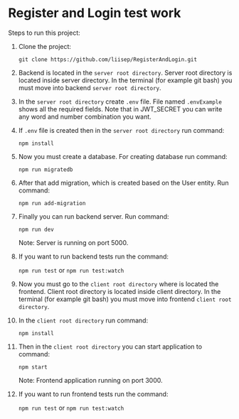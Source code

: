 # Register and Login test work

Steps to run this project:

1. Clone the project:

   `git clone https://github.com/liisep/RegisterAndLogin.git`

2. Backend is located in the `server root directory`. Server root directory is located inside server directory. In the terminal (for example git bash) you must move into backend `server root directory`.

3. In the `server root directory` create `.env` file. File named `.envExample` shows all the required fields. Note that in JWT_SECRET you can write any word and number combination you want.

4. If `.env` file is created then in the `server root directory` run command:

   `npm install`

5. Now you must create a database. For creating database run command:

   `npm run migratedb`

6. After that add migration, which is created based on the User entity. Run command:

   `npm run add-migration`

7. Finally you can run backend server. Run command:

   `npm run dev`

   Note: Server is running on port 5000.

8. If you want to run backend tests run the command:

   `npm run test` or `npm run test:watch`

9. Now you must go to the `client root directory` where is located the frontend. Client root directory is located inside client directory. In the terminal (for example git bash) you must move into frontend `client root directory`.

10. In the `client root directory` run command:

    `npm install`

11. Then in the `client root directory` you can start application to command:

    `npm start`

    Note: Frontend application running on port 3000.

12. If you want to run frontend tests run the command:

    `npm run test` or `npm run test:watch`
